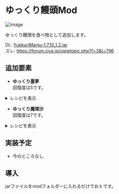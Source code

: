 # ゆっくり饅頭Mod
![image](https://user-images.githubusercontent.com/51872161/133636704-6bd954a2-3886-405f-b0d8-bd2e51145dd0.png)

ゆっくり饅頭を食べ物として追加します。

DL: [YukkuriManju-1.7.10_1.2.jar](https://github.com/Hirosukee/YukkuriManju/releases/download/1.2/YukkuriManju-1.7.10_1.2.jar)  
スレ: https://forum.civa.jp/viewtopic.php?f=3&t=796  

## 追加要素
* **ゆっくり霊夢**  
回復度は5です。  
<details><summary>レシピを表示</summary>

> ![image](https://user-images.githubusercontent.com/51872161/133637864-1913b947-5e3e-4bcb-9a89-eb43e99dc990.png)  
</details>  

* **ゆっくり魔理沙**  
回復度は7です。  
<details><summary>レシピを表示</summary>

> ![image](https://user-images.githubusercontent.com/51872161/133638389-f9db3a41-860e-4044-a47e-de2abdc359f1.png)
</details>  

## 実装予定
* 今のところなし

## 導入
jarファイルをmodフォルダーに入れるだけでおｋです。
